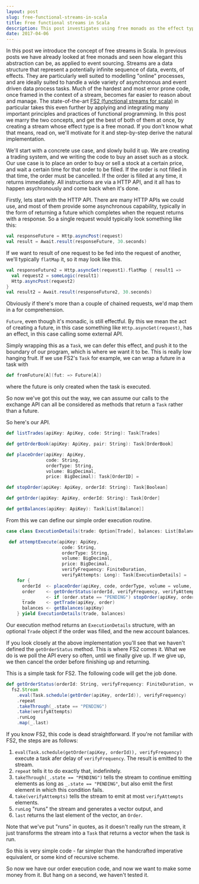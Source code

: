```yaml
---
layout: post
slug: free-functional-streams-in-scala
title: Free functional streams in Scala
description: This post investigates using free monads as the effect type in FS2 (functional streams for Scala) streams.
date: 2017-04-06
---
```


In this post we introduce the concept of free streams in Scala. In previous posts we have already looked at free monads and seen how elegant this abstraction can be, as applied to event sourcing. Streams are a data structure that represent a potentially infinite sequence of data, events, of effects. They are particularly well suited to modelling "online" processes, and are ideally suited to handle a wide variety of asynchronous and event driven data process tasks. Much of the hardest and most error prone code, once framed in the context of a stream, becomes far easier to reason about and manage. The state-of-the-art [FS2 (functional streams for scala)](https://github.com/functional-streams-for-scala/fs2) in particular takes this even further by applying and integrating many important principles and practices of functional programming. In this post we marry the two concepts, and get the best of both of them at once, by creating a stream whose effect type is a free monad. If you don't know what that means, read on, we'll motivate for it and step-by-step derive the natural implementation. 

We'll start with a concrete use case, and slowly build it up. We are creating a trading system, and we writing the code to buy an asset such as a stock. Our use case is to place an order to buy or sell a stock at a certain price, and wait a certain time for that order to be filled. If the order is not filled in that time, the order must be cancelled. If the order is filled at any time, it returns immediately. All instructions are via a HTTP API, and it all has to happen asychronously and come back when it's done.

Firstly, lets start with the HTTP API. There are many HTTP APIs we could use, and most of them provide some asynchronous capability, typically in the form of returning a future which completes when the request returns with a response. So a single request would typically look something like this:

```scala
val responseFuture = Http.asyncPost(request)
val result = Await.result(responseFuture, 30.seconds)
```

If we want to result of one request to be fed into the request of another, we'll typically `flatMap` it, so it may look like this.

```scala
val responseFuture2 = Http.asyncGet(request1).flatMap { result1 =>
  val request2 = someLogic(result1)
  Http.asyncPost(request2)
}
val result2 = Await.result(responseFuture2, 30.seconds)
```

Obviously if there's more than a couple of chained requests, we'd map them in a for comprehension.

`Future`, even though it's monadic, is still effectful. By this we mean the act of creating a future, in this case something like `Http.asyncGet(request)`, has an effect, in this case calling some external API.

Simply wrapping this as a `Task`, we can defer this effect, and push it to the boundary of our program, which is where we want it to be. This is really low hanging fruit. If we use FS2's `Task` for example, we can wrap a future in a task with 

```scala
def fromFuture[A](fut: => Future[A])
```

where the future is only created when the task is executed.

So now we've got this out the way, we can assume our calls to the exchange API can all be considered as methods that return a `Task` rather than a future.

So here's our API.

```scala
def listTrades(apiKey: ApiKey, code: String): Task[Trades]

def getOrderBook(apiKey: ApiKey, pair: String): Task[OrderBook] 

def placeOrder(apiKey: ApiKey,
               code: String,
               orderType: String,
               volume: BigDecimal,
               price: BigDecimal): Task[OrderID] =

def stopOrder(apiKey: ApiKey, orderId: String): Task[Boolean]

def getOrder(apiKey: ApiKey, orderId: String): Task[Order]

def getBalances(apiKey: ApiKey): Task[List[Balance]]
```

From this we can define our simple order execution routine.

```scala
case class ExecutionDetails(trade: Option[Trade], balances: List[Balance])

 def attemptExecute(apiKey: ApiKey,
                     code: String,
                     orderType: String,
                     volume: BigDecimal,
                     price: BigDecimal,
                     verifyFrequency: FiniteDuration,
                     verifyAttempts: Long): Task[ExecutionDetails] = 
    for {
      orderId  <- placeOrder(apiKey, code, orderType, volume = volume, price = price)
      order    <- getOrderStatus(orderId, verifyFrequency, verifyAttempts)
      _        <- if (order.state == "PENDING") stopOrder(apiKey, orderId.id) else Task.now(false)
      trade    <- getTrade(apiKey, order)
      balances <- getBalances(apiKey)
    } yield ExecutionDetails(trade, balances)
```

Our execution method returns an `ExecutionDetails` structure, with an optional `Trade` object if the order was filled, and the new account balances. 

If you look closely at the above implementation you'll see that we haven't defined the `getOrderStatus` method. This is where FS2 comes it. What we do is we poll the API every so often, until we finally give up. If we give up, we then cancel the order before finishing up and returning. 

This is a simple task for FS2. The following code will get the job done. 

```scala
def getOrderStatus(orderId: String, verifyFrequency: FiniteDuration, verifyAttempts: Long): Task[Order] =
  fs2.Stream
    .eval(Task.schedule(getOrder(apiKey, orderId)), verifyFrequency)
    .repeat
    .takeThrough(_.state == "PENDING")
    .take(verifyAttempts)
    .runLog
    .map(_.last)
```

If you know FS2, this code is dead straightforward. If you're not familiar with FS2, the steps are as follows:

1. `eval(Task.schedule(getOrder(apiKey, orderId)), verifyFrequency)` execute a task afer delay of `verifyFrequency`. The result is emitted to the stream.
2. `repeat` tells it to do exactly that, indefinitely.
3. `takeThrough(_.state == "PENDING")` tells the stream to continue emitting elements as long as `_.state == "PENDING"`, but also emit the first element in which this condition fails.
4. `take(verifyAttempts)` tells the stream to emit at most `verifyAttempts` elements.
5. `runLog` "runs" the stream and generates a vector output, and
6. `last` returns the last element of the vector, an `Order`.

Note that we've put "runs" in quotes, as it doesn't really run the stream, it just transforms the stream into a `Task` that returns a vector when the task is run.

So this is very simple code - far simpler than the handcrafted imperative equivalent, or some kind of recursive scheme.

So now we have our order execution code, and now we want to make some money from it. But hang on a second, we haven't tested it.


